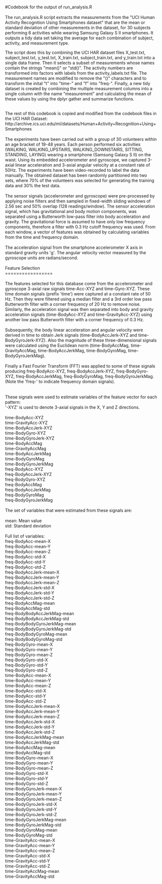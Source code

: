 #Codebook for the output of run_analysis.R <br>
 <br>
The run_analysis.R script extracts the measurements from the "UCI Human Activity Recognition Using Smartphones dataset" that are the mean or standard deviation of other measurements in the dataset, for 30 subjects performing 6 activities while wearing Samsung Galaxy S II smartphones. It outputs a tidy data set taking the average for each combination of subject, activity, and measurement type. <br>

The script does this by combining the UCI HAR dataset files X_test.txt, subject_test.txt, y_test.txt, X_train.txt, subject_train.txt, and y_train.txt into a single data frame. Then it selects a subset of measurements whose names contain the strings "mean()" or "std()". The activity numbers are transformed into factors with labels from the activity_labels.txt file. The measurement names are modified to remove the "()" characters and to transform the inital "t" into "time-" and "f" into "freq-". Finally, a new tidy dataset is created by combining the multiple measurement columns into a single column with the name "measurement" and calculating the mean of these values by using the dplyr gather and summarize functions. <br>

 <br>
The rest of this codebook is copied and modified from the codebook files in the UCI HAR Dataset: <br>
http://archive.ics.uci.edu/ml/datasets/Human+Activity+Recognition+Using+Smartphones <br>
 <br>
The experiments have been carried out with a group of 30 volunteers within an age bracket of 19-48 years. Each person performed six activities (WALKING, WALKING_UPSTAIRS, WALKING_DOWNSTAIRS, SITTING, STANDING, LAYING) wearing a smartphone (Samsung Galaxy S II) on the waist. Using its embedded accelerometer and gyroscope, we captured 3-axial linear acceleration and 3-axial angular velocity at a constant rate of 50Hz. The experiments have been video-recorded to label the data manually. The obtained dataset has been randomly partitioned into two sets, where 70% of the volunteers was selected for generating the training data and 30% the test data.  <br>
 <br>
The sensor signals (accelerometer and gyroscope) were pre-processed by applying noise filters and then sampled in fixed-width sliding windows of 2.56 sec and 50% overlap (128 readings/window). The sensor acceleration signal, which has gravitational and body motion components, was separated using a Butterworth low-pass filter into body acceleration and gravity. The gravitational force is assumed to have only low frequency components, therefore a filter with 0.3 Hz cutoff frequency was used. From each window, a vector of features was obtained by calculating variables from the time and frequency domain. <br>
 <br>
The acceleration signal from the smartphone accelerometer X axis in standard gravity units 'g'. The angular velocity vector measured by the gyroscope units are radians/second.  <br>
 <br>
Feature Selection  <br>
================= <br>
 <br>
The features selected for this database come from the accelerometer and gyroscope 3-axial raw signals time-Acc-XYZ and time-Gyro-XYZ. These time domain signals (prefix 'time') were captured at a constant rate of 50 Hz. Then they were filtered using a median filter and a 3rd order low pass Butterworth filter with a corner frequency of 20 Hz to remove noise. Similarly, the acceleration signal was then separated into body and gravity acceleration signals (time-BodyAcc-XYZ and time-GravityAcc-XYZ) using another low pass Butterworth filter with a corner frequency of 0.3 Hz.  <br>
 <br>
Subsequently, the body linear acceleration and angular velocity were derived in time to obtain Jerk signals (time-BodyAccJerk-XYZ and time-BodyGyroJerk-XYZ). Also the magnitude of these three-dimensional signals were calculated using the Euclidean norm (time-BodyAccMag, time-GravityAccMag, time-BodyAccJerkMag, time-BodyGyroMag, time-BodyGyroJerkMag).  <br>
 <br>
Finally a Fast Fourier Transform (FFT) was applied to some of these signals producing freq-BodyAcc-XYZ, freq-BodyAccJerk-XYZ, freq-BodyGyro-XYZ, freq-BodyAccJerkMag, freq-BodyGyroMag, freq-BodyGyroJerkMag. (Note the 'freq-' to indicate frequency domain signals).  <br>
   <br>
 <br>
These signals were used to estimate variables of the feature vector for each pattern:   <br>
'-XYZ' is used to denote 3-axial signals in the X, Y and Z directions. <br>
 <br>
time-BodyAcc-XYZ <br>
time-GravityAcc-XYZ <br>
time-BodyAccJerk-XYZ <br>
time-BodyGyro-XYZ <br>
time-BodyGyroJerk-XYZ <br>
time-BodyAccMag <br>
time-GravityAccMag <br>
time-BodyAccJerkMag <br>
time-BodyGyroMag <br>
time-BodyGyroJerkMag <br>
freq-BodyAcc-XYZ <br>
freq-BodyAccJerk-XYZ <br>
freq-BodyGyro-XYZ <br>
freq-BodyAccMag <br>
freq-BodyAccJerkMag <br>
freq-BodyGyroMag <br>
freq-BodyGyroJerkMag <br>
 <br>
The set of variables that were estimated from these signals are:  <br>
 <br>
mean: Mean value <br>
std: Standard deviation <br>
 <br>
Full list of variables: <br>
freq-BodyAcc-mean-X <br>
freq-BodyAcc-mean-Y <br>
freq-BodyAcc-mean-Z <br>
freq-BodyAcc-std-X <br>
freq-BodyAcc-std-Y <br>
freq-BodyAcc-std-Z <br>
freq-BodyAccJerk-mean-X <br>
freq-BodyAccJerk-mean-Y <br>
freq-BodyAccJerk-mean-Z <br>
freq-BodyAccJerk-std-X <br>
freq-BodyAccJerk-std-Y <br>
freq-BodyAccJerk-std-Z <br>
freq-BodyAccMag-mean <br>
freq-BodyAccMag-std <br>
freq-BodyBodyAccJerkMag-mean <br>
freq-BodyBodyAccJerkMag-std <br>
freq-BodyBodyGyroJerkMag-mean <br>
freq-BodyBodyGyroJerkMag-std <br>
freq-BodyBodyGyroMag-mean <br>
freq-BodyBodyGyroMag-std <br>
freq-BodyGyro-mean-X <br>
freq-BodyGyro-mean-Y <br>
freq-BodyGyro-mean-Z <br>
freq-BodyGyro-std-X <br>
freq-BodyGyro-std-Y <br>
freq-BodyGyro-std-Z <br>
time-BodyAcc-mean-X <br>
time-BodyAcc-mean-Y <br>
time-BodyAcc-mean-Z <br>
time-BodyAcc-std-X <br>
time-BodyAcc-std-Y <br>
time-BodyAcc-std-Z <br>
time-BodyAccJerk-mean-X <br>
time-BodyAccJerk-mean-Y <br>
time-BodyAccJerk-mean-Z <br>
time-BodyAccJerk-std-X <br>
time-BodyAccJerk-std-Y <br>
time-BodyAccJerk-std-Z <br>
time-BodyAccJerkMag-mean <br>
time-BodyAccJerkMag-std <br>
time-BodyAccMag-mean <br>
time-BodyAccMag-std <br>
time-BodyGyro-mean-X <br>
time-BodyGyro-mean-Y <br>
time-BodyGyro-mean-Z <br>
time-BodyGyro-std-X <br>
time-BodyGyro-std-Y <br>
time-BodyGyro-std-Z <br>
time-BodyGyroJerk-mean-X <br>
time-BodyGyroJerk-mean-Y <br>
time-BodyGyroJerk-mean-Z <br>
time-BodyGyroJerk-std-X <br>
time-BodyGyroJerk-std-Y <br>
time-BodyGyroJerk-std-Z <br>
time-BodyGyroJerkMag-mean <br>
time-BodyGyroJerkMag-std <br>
time-BodyGyroMag-mean <br>
time-BodyGyroMag-std <br>
time-GravityAcc-mean-X <br>
time-GravityAcc-mean-Y <br>
time-GravityAcc-mean-Z <br>
time-GravityAcc-std-X <br>
time-GravityAcc-std-Y <br>
time-GravityAcc-std-Z <br>
time-GravityAccMag-mean <br>
time-GravityAccMag-std <br>

